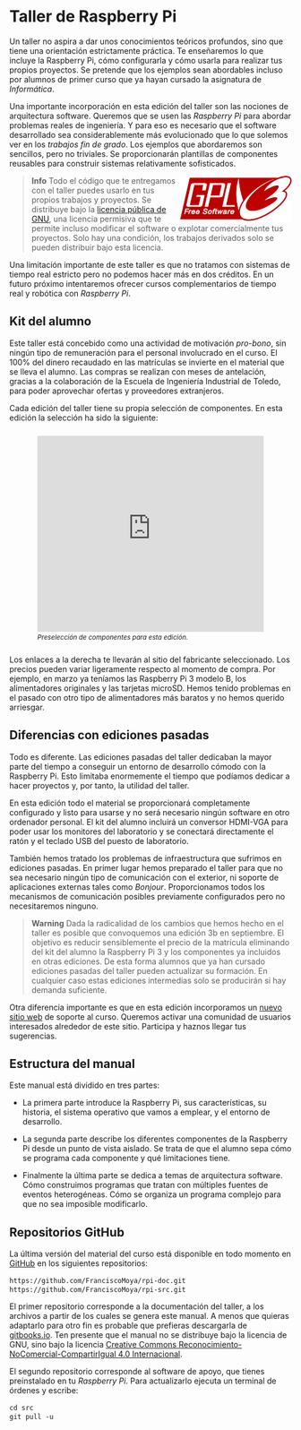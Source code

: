 [//]: # (-*- markdown; coding: utf-8 -*-)

# Taller de Raspberry Pi

Un taller no aspira a dar unos conocimientos teóricos profundos, sino
que tiene una orientación estrictamente práctica.  Te enseñaremos lo
que incluye la Raspberry Pi, cómo configurarla y cómo usarla para
realizar tus propios proyectos.  Se pretende que los ejemplos sean
abordables incluso por alumnos de primer curso que ya hayan cursado la
asignatura de *Informática*.

Una importante incorporación en esta edición del taller son las
nociones de arquitectura software.  Queremos que se usen las
*Raspberry Pi* para abordar problemas reales de ingeniería.  Y para
eso es necesario que el software desarrollado sea considerablemente
más evolucionado que lo que solemos ver en los *trabajos fin de
grado*.  Los ejemplos que abordaremos son sencillos, pero no
triviales.  Se proporcionarán plantillas de componentes reusables para
construir sistemas relativamente sofisticados.

> **Info** 
> [<img src="img/gpl3.png" height="80" style="float:right"/>](http://www.gnu.org/licenses/gpl-3.0.en.html)
> Todo el código que te entregamos con el taller puedes usarlo en tus
> propios trabajos y proyectos.  Se distribuye bajo la 
> [licencia pública de GNU](http://www.gnu.org/licenses/gpl-3.0.en.html),
> una licencia permisiva que te permite incluso
> modificar el software o explotar comercialmente tus proyectos.  Solo
> hay una condición, los trabajos derivados solo se pueden distribuir
> bajo esta licencia.

Una limitación importante de este taller es que no tratamos con
sistemas de tiempo real estricto pero no podemos hacer más en dos
créditos.  En un futuro próximo intentaremos ofrecer cursos
complementarios de tiempo real y robótica con *Raspberry Pi*.


## Kit del alumno

Este taller está concebido como una actividad de motivación
*pro-bono*, sin ningún tipo de remuneración para el personal
involucrado en el curso.  El 100% del dinero recaudado en las
matrículas se invierte en el material que se lleva el alumno.  Las
compras se realizan con meses de antelación, gracias a la colaboración
de la Escuela de Ingeniería Industrial de Toledo, para poder
aprovechar ofertas y proveedores extranjeros.

Cada edición del taller tiene su propia selección de componentes.  En
esta edición la selección ha sido la siguiente:

<figure style="padding:10px">
  <iframe src="https://docs.google.com/spreadsheets/d/16aW5zV-DAbm8R-N74DJ7_KGVBSAacWIodptxNJuLd38/pubhtml?gid=1395231998&amp;single=true&amp;headers=false&amp;range=A1:B15&amp;chrome=false&amp;gridlines=false" frameborder="0" style="width:100%;height:350px"></iframe>

  <figcaption style="font-size:smaller; font-style:italic">
  <div style="width:600px">Preselección de componentes para esta edición.</div>
  </figcaption>
</figure>

Los enlaces a la derecha te llevarán al sitio del fabricante
seleccionado.  Los precios pueden variar ligeramente respecto al
momento de compra.  Por ejemplo, en marzo ya teníamos las Raspberry Pi
3 modelo B, los alimentadores originales y las tarjetas microSD.
Hemos tenido problemas en el pasado con otro tipo de alimentadores más
baratos y no hemos querido arriesgar.

## Diferencias con ediciones pasadas

Todo es diferente.  Las ediciones pasadas del taller dedicaban la
mayor parte del tiempo a conseguir un entorno de desarrollo cómodo con
la Raspberry Pi.  Esto limitaba enormemente el tiempo que podíamos
dedicar a hacer proyectos y, por tanto, la utilidad del taller.

En esta edición todo el material se proporcionará completamente
configurado y listo para usarse y no será necesario ningún software en
otro ordenador personal.  El kit del alumno incluirá un conversor
HDMI-VGA para poder usar los monitores del laboratorio y se conectará
directamente el ratón y el teclado USB del puesto de laboratorio.

También hemos tratado los problemas de infraestructura que sufrimos en
ediciones pasadas.  En primer lugar hemos preparado el taller para que
no sea necesario ningún tipo de comunicación con el exterior, ni
soporte de aplicaciones externas tales como *Bonjour*.  Proporcionamos
todos los mecanismos de comunicación posibles previamente configurados
pero no necesitaremos ninguno.

> **Warning** 
> Dada la radicalidad de los cambios que hemos hecho en el
> taller es posible que convoquemos una edición 3b en septiembre.  El
> objetivo es reducir sensiblemente el precio de la matrícula
> eliminando del kit del alumno la Raspberry Pi 3 y los componentes ya
> incluidos en otras ediciones.  De esta forma alumnos que ya han
> cursado ediciones pasadas del taller pueden actualizar su formación.
> En cualquier caso estas ediciones intermedias solo se producirán si
> hay demanda suficiente.

Otra diferencia importante es que en esta edición incorporamos un
[nuevo sitio web](https://sites.google.com/site/tallerraspberrypi/) de
soporte al curso.  Queremos activar una comunidad de usuarios
interesados alrededor de este sitio.  Participa y haznos llegar tus
sugerencias.

## Estructura del manual

Este manual está dividido en tres partes:

* La primera parte introduce la Raspberry Pi, sus características, su
  historia, el sistema operativo que vamos a emplear, y el entorno de
  desarrollo.

* La segunda parte describe los diferentes componentes de la Raspberry
  Pi desde un punto de vista aislado.  Se trata de que el alumno sepa
  cómo se programa cada componente y qué limitaciones tiene.

* Finalmente la última parte se dedica a temas de arquitectura
  software.  Cómo construimos programas que tratan con múltiples
  fuentes de eventos heterogéneas.  Cómo se organiza un programa
  complejo para que no sea imposible modificarlo.

## Repositorios GitHub

La última versión del material del curso está disponible en todo
momento en [GitHub](http://github.com) en los siguientes repositorios:

```
https://github.com/FranciscoMoya/rpi-doc.git
https://github.com/FranciscoMoya/rpi-src.git
```

El primer repositorio corresponde a la documentación del taller, a los
archivos a partir de los cuales se genera este manual.  A menos que
quieras adaptarlo para otro fin es probable que prefieras descargarla
de
[gitbooks.io](https://franciscomoya.gitbooks.io/taller-de-raspberry-pi/).
Ten presente que el manual no se distribuye bajo la licencia de GNU,
sino bajo la licencia
[Creative Commons Reconocimiento-NoComercial-CompartirIgual 4.0 Internacional](http://creativecommons.org/licenses/by-nc-sa/4.0/).

El segundo repositorio corresponde al software de apoyo, que tienes
preinstalado en tu *Raspberry Pi*.  Para actualizarlo ejecuta un
terminal de órdenes y escribe:

```
cd src
git pull -u
```
